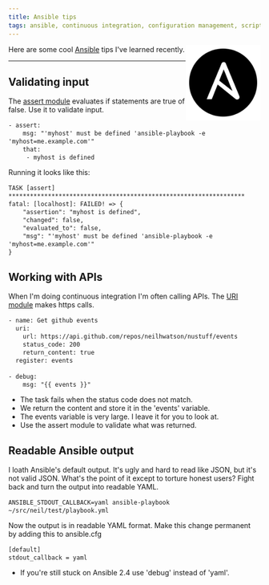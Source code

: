 ```yaml
---
title: Ansible tips
tags: ansible, continuous integration, configuration management, scripting
---
```


<a href="http://ansible.com"><img style='float:right' alt='go to ansible.com' width='150px' src='/static/images/ansible_logo_round.png' ></a>

Here are some cool [Ansible](https://ansible.com) tips I've learned recently.

---

## Validating input

The [assert module](https://docs.ansible.com/ansible/latest/modules/assert_module.html) evaluates if statements are true of false. Use it to validate input.

    - assert:
        msg: "'myhost' must be defined 'ansible-playbook -e 'myhost=me.example.com'"
        that:
         - myhost is defined

Running it looks like this:

    TASK [assert] ******************************************************************
    fatal: [localhost]: FAILED! => {
        "assertion": "myhost is defined", 
        "changed": false, 
        "evaluated_to": false, 
        "msg": "'myhost' must be defined 'ansible-playbook -e 'myhost=me.example.com'"
    }

## Working with APIs

When I'm doing continuous integration I'm often calling APIs. The [URI module](https://docs.ansible.com/ansible/latest/modules/uri_module.html) makes https calls.

    - name: Get github events
      uri:
        url: https://api.github.com/repos/neilhwatson/nustuff/events
        status_code: 200
        return_content: true
      register: events

    - debug:
        msg: "{{ events }}"

* The task fails when the status code does not match.
* We return the content and store it in the 'events' variable.
* The events variable is very large. I leave it for you to look at.
* Use the assert module to validate what was returned.

## Readable Ansible output

I loath Ansible's default output. It's ugly and hard to read like JSON, but it's not valid JSON. What's the point of it except to torture honest users? Fight back and turn the output into readable YAML.

    ANSIBLE_STDOUT_CALLBACK=yaml ansible-playbook ~/src/neil/test/playbook.yml

Now the output is in readable YAML format. Make this change permanent by adding this to ansible.cfg

    [default]
    stdout_callback = yaml

* If you're still stuck on Ansible 2.4 use 'debug' instead of 'yaml'.
